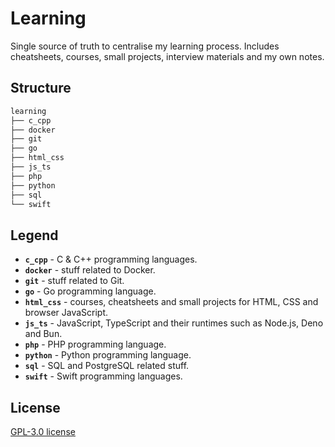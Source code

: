 # Learning

Single source of truth to centralise my learning process. Includes cheatsheets, courses, small projects, interview materials and my own notes.

## Structure
```bash
learning
├── c_cpp
├── docker
├── git
├── go
├── html_css
├── js_ts
├── php
├── python
├── sql
└── swift
```

## Legend
- **``c_cpp``** - C & C++ programming languages.
- **``docker``** - stuff related to Docker.
- **``git``** - stuff related to Git.
- **``go``** - Go programming language.
- **``html_css``** - courses, cheatsheets and small projects for HTML, CSS and browser JavaScript.
- **``js_ts``** - JavaScript, TypeScript and their runtimes such as Node.js, Deno and Bun.
- **``php``** - PHP programming language.
- **``python``** - Python programming language.
- **``sql``** - SQL and PostgreSQL related stuff.
- **``swift``** - Swift programming languages.

## License
[GPL-3.0 license](https://www.gnu.org/licenses/quick-guide-gplv3.html)